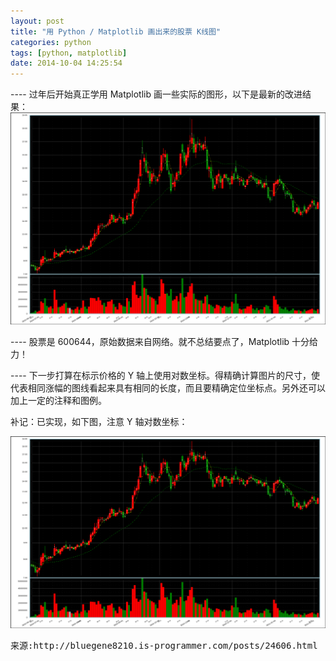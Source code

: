 ```yaml
---
layout: post
title: "用 Python / Matplotlib 画出来的股票 K线图"
categories: python
tags: [python, matplotlib]
date: 2014-10-04 14:25:54
---
```




---- 过年后开始真正学用 Matplotlib 画一些实际的图形，以下是最新的改进结果：
<img src="/upload/images/600644.png" />

 

---- 股票是 600644，原始数据来自网络。就不总结要点了，Matplotlib 十分给力！

---- 下一步打算在标示价格的 Y 轴上使用对数坐标。得精确计算图片的尺寸，使代表相同涨幅的图线看起来具有相同的长度，而且要精确定位坐标点。另外还可以加上一定的注释和图例。

 

补记：已实现，如下图，注意 Y 轴对数坐标：


<img src="/upload/images/600644_exp.png" />

<pre>
来源:http://bluegene8210.is-programmer.com/posts/24606.html
</pre>
